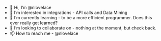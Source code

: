 - 👋 Hi, I’m @nlovelace
- 👀 I’m interested in integrations - API calls and Data Mining
- 🌱 I’m currently learning - to be a more efficient programmer. Does this ever really get learned?
- 💞️ I’m looking to collaborate on - nothing at the moment, but check back.
- 📫 How to reach me - @nlovelace

<!---
nlovelace/nlovelace is a ✨ special ✨ repository because its `README.md` (this file) appears on your GitHub profile.
You can click the Preview link to take a look at your changes.
--->
